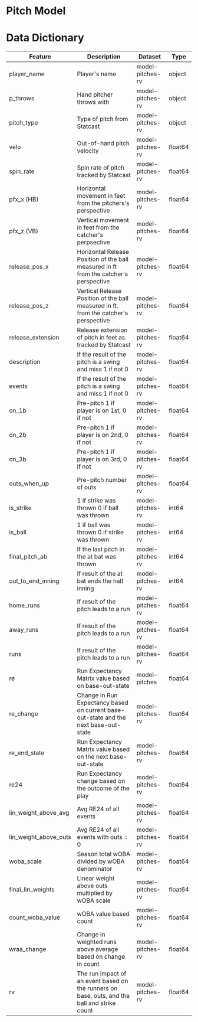 # Pitch Model

# Data Dictionary

|Feature           |Description                                |Dataset        |Type    |
|---               |--                                         |---            |---     |
|player_name       |Player's name                              |model-pitches-rv  |object  |
|p_throws          |Hand pitcher throws with                   |model-pitches-rv  |object  |
|pitch_type        |Type of pitch from Statcast                |model-pitches-rv  |object  |
|velo              |Out-of-hand pitch velocity                 |model-pitches-rv  |float64 |
|spin_rate         |Spin rate of pitch tracked by Statcast     |model-pitches-rv  |float64 |
|pfx_x (HB)        |Horizontal movement in feet from the pitchers's perspective | model-pitches-rv |float64
|pfx_z (VB)        |Vertical movement in feet from the catcher's perpsective    |model-pitches-rv |float64
|release_pos_x |Horizontal Release Position of the ball measured in ft from the catcher's perspective|model-pitches-rv |float64 |
|release_pos_z |Vertical Release Position of the ball measured in ft. from the catcher's perspective |model-pitches-rv |float64 |
|release_extension      |Release extension of pitch in feet as tracked by Statcast   |model-pitches-rv  |float64 |
|description          |If the result of the pitch is a swing and miss 1 if not 0 | model-pitches-rv |float64
|events         |If the result of the pitch is a swing and miss 1 if not 0 | model-pitches-rv |float64
|on_1b          |Pre-pitch 1 if player is on 1st, 0 if not | model-pitches-rv |float64
|on_2b          |Pre-pitch 1 if player is on 2nd, 0 if not | model-pitches-rv |float64
|on_3b          |Pre-pitch 1 if player is on 3rd, 0 if not | model-pitches-rv |float64
|outs_when_up          |Pre-pitch number of outs | model-pitches-rv |float64
|is_strike          |1 if strike was thrown 0 if ball was thrown | model-pitches-rv |int64
|is_ball          |1 if ball was thrown 0 if strike was thrown | model-pitches-rv |int64
|final_pitch_ab          |If the last pitch in the at bat was thrown | model-pitches-rv |int64
|out_to_end_inning          |If result of the at bat ends the half inning | model-pitches-rv |int64
|home_runs          |If result of the pitch leads to a run | model-pitches-rv |float64
|away_runs          |If result of the pitch leads to a run | model-pitches-rv |float64
|runs        |If result of the pitch leads to a run  | model-pitches-rv |float64
|re          |Run Expectancy Matrix value based on base-out-state | model-pitches |float64
|re_change   |Change in Run Expectancy based on current base-out-state and the next base-out-state |model-pitches-rv |float64
|re_end_state    |Run Expectancy Matrix value based on the next base-out-state | model-pitches-rv |float64
|re24          |Run Expectancy change based on the outcome of the play | model-pitches-rv |float64
|lin_weight_above_avg  |Avg RE24 of all events | model-pitches-rv |float64
|lin_weight_above_outs  |Avg RE24 of all events with outs = 0 | model-pitches-rv |float64
|woba_scale   |Season total wOBA divided by wOBA denominator | model-pitches-rv |float64
|final_lin_weights  |Linear weight above outs multiplied by wOBA scale| model-pitches-rv |float64
|count_woba_value   |wOBA value based count | model-pitches-rv |float64
|wraa_change   |Change in weighted runs above average based on change in count | model-pitches-rv |float64
|rv   |The run impact of an event based on the runners on base, outs, and the ball and strike count | model-pitches-rv |float64